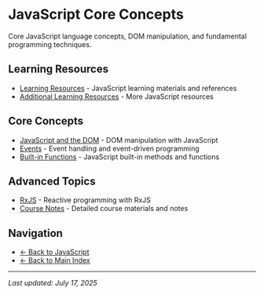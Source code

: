 # JavaScript Core Concepts

Core JavaScript language concepts, DOM manipulation, and fundamental programming techniques.

## Learning Resources

- [Learning Resources](01_learningResources.txt) - JavaScript learning materials and references
- [Additional Learning Resources](learningResources.txt) - More JavaScript resources

## Core Concepts

- [JavaScript and the DOM](JS_and_the_DOM.txt) - DOM manipulation with JavaScript
- [Events](events.md) - Event handling and event-driven programming
- [Built-in Functions](built-in%20functions) - JavaScript built-in methods and functions

## Advanced Topics

- [RxJS](RxJS/) - Reactive programming with RxJS
- [Course Notes](course_notes/) - Detailed course materials and notes

## Navigation

- [← Back to JavaScript](../index.md)
- [← Back to Main Index](../../index.md)

---

_Last updated: July 17, 2025_
